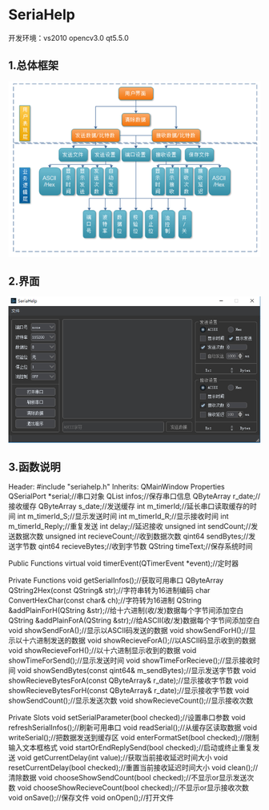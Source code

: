 # SeriaHelp
开发环境：vs2010 opencv3.0 qt5.5.0
## 1.总体框架
![](https://github.com/hanAndHan/SeriaHelp/blob/master/img/%E6%A1%86%E6%9E%B6.png)
## 2.界面
![](https://github.com/hanAndHan/SeriaHelp/blob/master/img/%E7%95%8C%E9%9D%A2.png)
## 3.函数说明
Header:	#include "seriahelp.h"
Inherits:	QMainWindow
Properties
QSerialPort *serial;//串口对象
QList<QSerialPortInfo> infos;//保存串口信息
QByteArray r_date;//接收缓存
QByteArray s_date;//发送缓存
int m_timerId;//延长串口读取缓存的时间
int m_timerId_S;//显示发送时间
int m_timerId_R;//显示接收时间
int m_timerId_Reply;//重复发送
int delay;//延迟接收
unsigned int sendCount;//发送数据次数
unsigned int recieveCount;//收到数据次数
qint64 sendBytes;//发送字节数
qint64 recieveBytes;//收到字节数
QString timeText;//保存系统时间

Public Functions
virtual void timerEvent(QTimerEvent *event);//定时器


Private Functions
void getSerialInfos();//获取可用串口
QByteArray QString2Hex(const QString& str);//字符串转为16进制编码
char ConvertHexChar(const char& ch);//字符转为16进制
QString &addPlainForH(QString &str);//给十六进制(收/发)数据每个字节间添加空白
QString &addPlainForA(QString &str);//给ASCII(收/发)数据每个字节间添加空白
void showSendForA();//显示以ASCII码发送的数据
void showSendForH();//显示以十六进制发送的数据
void showRecieveForA();//以ASCII码显示收到的数据
void showRecieveForH();//以十六进制显示收到的数据
void showTimeForSend();//显示发送时间
void showTimeForRecieve();//显示接收时间
void showSendBytes(const qint64& m_sendBytes);//显示发送字节数
void showRecieveBytesForA(const QByteArray& r_date);//显示接收字节数
void showRecieveBytesForH(const QByteArray& r_date);//显示接收字节数
void showSendCount();//显示发送次数
void showRecieveCount();//显示接收次数

Private Slots
void setSerialParameter(bool checked);//设置串口参数
void refreshSerialInfos();//刷新可用串口
void readSerial();//从缓存区读取数据
void writeSerial();//把数据发送到缓存区
void enterFormatSet(bool checked);//限制输入文本框格式
void startOrEndReplySend(bool checked);//启动或终止重复发送
void getCurrentDelay(int value);//获取当前接收延迟时间大小
void resetCurrentDelay(bool checked);//重置当前接收延迟时间大小
void clean();//清除数据
void chooseShowSendCount(bool checked);//不显示or显示发送次数
void chooseShowRecieveCount(bool checked);//不显示or显示接收次数
void onSave();//保存文件
void onOpen();//打开文件
